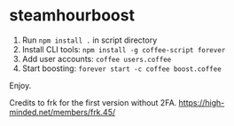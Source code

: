 # steamhourboost

1. Run `npm install .` in script directory
2. Install CLI tools: `npm install -g coffee-script forever`
3. Add user accounts: `coffee users.coffee`
4. Start boosting: `forever start -c coffee boost.coffee`

Enjoy.


Credits to frk for the first version without 2FA. https://high-minded.net/members/frk.45/
